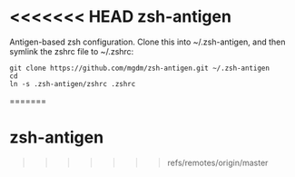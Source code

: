 <<<<<<< HEAD
zsh-antigen
===========

Antigen-based zsh configuration. Clone this into ~/.zsh-antigen, and then symlink the zshrc file to ~/.zshrc:

```
git clone https://github.com/mgdm/zsh-antigen.git ~/.zsh-antigen
cd
ln -s .zsh-antigen/zshrc .zshrc
```
=======
# zsh-antigen
>>>>>>> refs/remotes/origin/master
